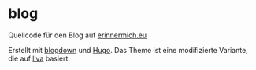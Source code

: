 # blog

Quellcode für den Blog auf [erinnermich.eu](https://erinnermich.eu)

Erstellt mit [blogdown](https://github.com/rstudio/blogdown) und [Hugo](https://gohugo.io). Das Theme ist eine modifizierte Variante, die auf [liva](https://github.com/gethugothemes/liva-hugo) basiert.
